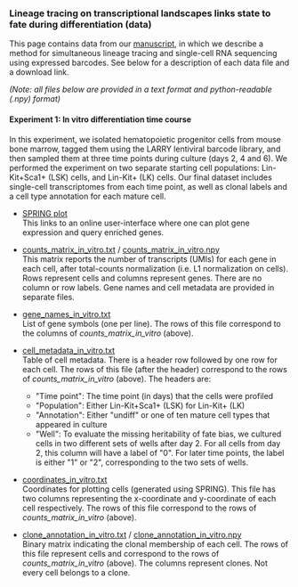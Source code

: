 ### Lineage tracing on transcriptional landscapes links state to fate during differentiation (data)

This page contains data from our [manuscript](https://www.biorxiv.org/content/early/2018/11/11/467886), in which we describe a method for simultaneous lineage tracing and single-cell RNA sequencing using expressed barcodes. See below for a description of each data file and a download link. 

_(Note: all files below are provided in a text format and python-readable (.npy) format)_

#### Experiment 1: In vitro differentiation time course
In this experiment, we isolated hematopoietic progenitor cells from mouse bone marrow, tagged them using the LARRY lentiviral barcode library, and then sampled them at three time points during culture (days 2, 4 and 6). We performed the experiment on two separate starting cell populations: Lin-Kit+Sca1+ (LSK) cells, and Lin-Kit+ (LK) cells. Our final dataset includes single-cell transcriptomes from each time point, as well as clonal labels and a cell type annotation for each mature cell. 

* [SPRING plot](https://kleintools.hms.harvard.edu/tools/springViewer_1_6_dev.html?cgi-bin/client_datasets/SF_all/all_combined)<br/>
This links to an online user-interface where one can plot gene expression and query enriched genes. 

* [counts_matrix_in_vitro.txt](www.google.com) / [counts_matrix_in_vitro.npy](www.google.com)<br/>This matrix reports the number of transcripts (UMIs) for each gene in each cell, after total-counts normalization (i.e. L1 normalization on cells). Rows represent cells and columns represent genes. There are no column or row labels. Gene names and cell metadata are provided in separate files. 

* [gene_names_in_vitro.txt](www.google.com)<br/>List of gene symbols (one per line). The rows of this file correspond to the columns of _counts_matrix_in_vitro_ (above). 

* [cell_metadata_in_vitro.txt](www.google.com)<br/>Table of cell metadata. There is a header row followed by one row for each cell. The rows of this file (after the header) correspond to the rows of _counts_matrix_in_vitro_ (above). The headers are: 
  - "Time point": The time point (in days) that the cells were profiled
  - "Population": Either Lin-Kit+Sca1+ (LSK) for Lin-Kit+ (LK)
  - "Annotation": Either "undiff" or one of ten mature cell types that appeared in culture
  - "Well": To evaluate the missing heritability of fate bias, we cultured cells in two different sets of wells after day 2. For all cells from day 2, this column will have a label of "0". For later time points, the label is either "1" or "2", corresponding to the two sets of wells. 

* [coordinates_in_vitro.txt]()<br/>Coordinates for plotting cells (generated using SPRING). This file has two columns representing the x-coordinate and y-coordinate of each cell respectively. The rows of this file correspond to the rows of _counts_matrix_in_vitro_ (above).

* [clone_annotation_in_vitro.txt](www.google.com) / [clone_annotation_in_vitro.npy](www.google.com)<br/>Binary matrix indicating the clonal membership of each cell. The rows of this file represent cells and correspond to the rows of _counts_matrix_in_vitro_ (above). The columns represent clones. Not every cell belongs to a clone. 

